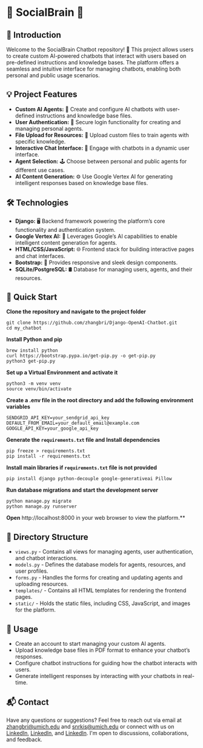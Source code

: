 # 🤖 SocialBrain 💬

## 🌟 Introduction
Welcome to the SocialBrain Chatbot repository! 🚀 This project allows users to create custom AI-powered chatbots that interact with users based on pre-defined instructions and knowledge bases. The platform offers a seamless and intuitive interface for managing chatbots, enabling both personal and public usage scenarios.

## 💡 Project Features
- **Custom AI Agents:** 🧠 Create and configure AI chatbots with user-defined instructions and knowledge base files.
- **User Authentication:** 🔑 Secure login functionality for creating and managing personal agents.
- **File Upload for Resources:** 📂 Upload custom files to train agents with specific knowledge.
- **Interactive Chat Interface:** 💬 Engage with chatbots in a dynamic user interface.
- **Agent Selection:** 🕹️ Choose between personal and public agents for different use cases.
- **AI Content Generation:** ⚙️ Use Google Vertex AI for generating intelligent responses based on knowledge base files.
  
## 🛠️ Technologies
- **Django:** 🖥️ Backend framework powering the platform’s core functionality and authentication system.
- **Google Vertex AI:** 🤖 Leverages Google’s AI capabilities to enable intelligent content generation for agents.
- **HTML/CSS/JavaScript:** 🌐 Frontend stack for building interactive pages and chat interfaces.
- **Bootstrap:** 🎨 Provides responsive and sleek design components.
- **SQLite/PostgreSQL:** 🛢️ Database for managing users, agents, and their resources.

## 🚀 Quick Start
**Clone the repository and navigate to the project folder**
```
git clone https://github.com/zhangbri/Django-OpenAI-Chatbot.git
cd my_chatbot
```
**Install Python and pip**
```
brew install python
curl https://bootstrap.pypa.io/get-pip.py -o get-pip.py
python3 get-pip.py
```
**Set up a Virtual Environment and activate it**
```
python3 -m venv venv
source venv/bin/activate
```
**Create a .env file in the root directory and add the following environment variables**
```
SENDGRID_API_KEY=your_sendgrid_api_key
DEFAULT_FROM_EMAIL=your_default_email@example.com
GOOGLE_API_KEY=your_google_api_key
```
**Generate the `requirements.txt` file and Install dependencies**
```
pip freeze > requirements.txt
pip install -r requirements.txt
```
**Install main libraries if `requirements.txt` file is not provided**
```
pip install django python-decouple google-generativeai Pillow
```
**Run database migrations and start the development server**
```
python manage.py migrate
python manage.py runserver
```
**Open** http://localhost:8000 in your web browser to view the platform.**

## 📁 Directory Structure
- `views.py` - Contains all views for managing agents, user authentication, and chatbot interactions.
- `models.py` - Defines the database models for agents, resources, and user profiles.
- `forms.py` - Handles the forms for creating and updating agents and uploading resources.
- `templates/` - Contains all HTML templates for rendering the frontend pages.
- `static/` - Holds the static files, including CSS, JavaScript, and images for the platform.

## 📝 Usage
- Create an account to start managing your custom AI agents.
- Upload knowledge base files in PDF format to enhance your chatbot’s responses.
- Configure chatbot instructions for guiding how the chatbot interacts with users.
- Generate intelligent responses by interacting with your chatbots in real-time.

## 📬 Contact
Have any questions or suggestions? Feel free to reach out via email at [zhangbri@umich.edu](mailto:zhangbri@umich.edu) and [snrkis@umich.edu](mailto:snrkis@umich.edu) or connect with us on [LinkedIn](https://www.linkedin.com/in/zhangbri/), [LinkedIn](https://www.linkedin.com/in/kristan-seenath-nagassar-922720290?), and [LinkedIn](https://www.linkedin.com/in/jesus-garcia-b57261310/). I'm open to discussions, collaborations, and feedback.
